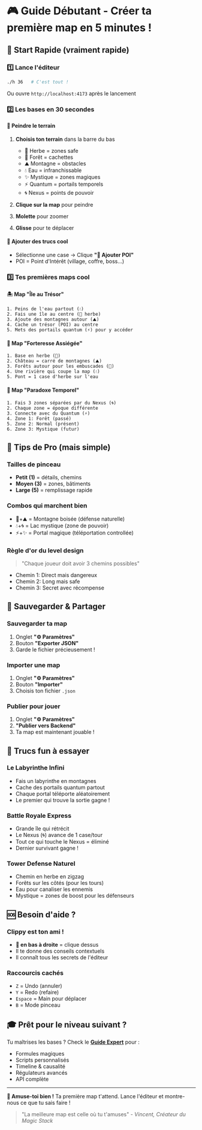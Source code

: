 # 🎮 Guide Débutant - Créer ta première map en 5 minutes !

## 🚀 Start Rapide (vraiment rapide)

### 1️⃣ Lance l'éditeur
```bash
./h 36   # C'est tout !
```
Ou ouvre `http://localhost:4173` après le lancement

### 2️⃣ Les bases en 30 secondes

#### 🎨 Peindre le terrain
1. **Choisis ton terrain** dans la barre du bas
   - 🌱 Herbe = zones safe
   - 🌲 Forêt = cachettes 
   - ⛰️ Montagne = obstacles
   - 💧 Eau = infranchissable
   - ✨ Mystique = zones magiques
   - ⚡ Quantum = portails temporels
   - 🌀 Nexus = points de pouvoir

2. **Clique sur la map** pour peindre
3. **Molette** pour zoomer
4. **Glisse** pour te déplacer

#### 📍 Ajouter des trucs cool
- Sélectionne une case → Clique **"📍 Ajouter POI"**
- POI = Point d'Intérêt (village, coffre, boss...)

### 3️⃣ Tes premières maps cool

#### 🏝️ Map "Île au Trésor"
```
1. Peins de l'eau partout (💧)
2. Fais une île au centre (🌱 herbe)
3. Ajoute des montagnes autour (⛰️)
4. Cache un trésor (POI) au centre
5. Mets des portails quantum (⚡) pour y accéder
```

#### 🏰 Map "Forteresse Assiégée"
```
1. Base en herbe (🌱)
2. Château = carré de montagnes (⛰️)
3. Forêts autour pour les embuscades (🌲)
4. Une rivière qui coupe la map (💧)
5. Pont = 1 case d'herbe sur l'eau
```

#### 🌌 Map "Paradoxe Temporel"
```
1. Fais 3 zones séparées par du Nexus (🌀)
2. Chaque zone = époque différente
3. Connecte avec du Quantum (⚡)
4. Zone 1: Forêt (passé)
5. Zone 2: Normal (présent)
6. Zone 3: Mystique (futur)
```

## 🎯 Tips de Pro (mais simple)

### Tailles de pinceau
- **Petit (1)** = détails, chemins
- **Moyen (3)** = zones, bâtiments
- **Large (5)** = remplissage rapide

### Combos qui marchent bien
- 🌲+⛰️ = Montagne boisée (défense naturelle)
- 💧+🌀 = Lac mystique (zone de pouvoir)
- ⚡+✨ = Portal magique (téléportation controllée)

### Règle d'or du level design
> "Chaque joueur doit avoir 3 chemins possibles"
- Chemin 1: Direct mais dangereux
- Chemin 2: Long mais safe  
- Chemin 3: Secret avec récompense

## 💾 Sauvegarder & Partager

### Sauvegarder ta map
1. Onglet **"⚙️ Paramètres"**
2. Bouton **"Exporter JSON"**
3. Garde le fichier précieusement !

### Importer une map
1. Onglet **"⚙️ Paramètres"**
2. Bouton **"Importer"**
3. Choisis ton fichier `.json`

### Publier pour jouer
1. Onglet **"⚙️ Paramètres"**
2. **"Publier vers Backend"**
3. Ta map est maintenant jouable !

## 🎪 Trucs fun à essayer

### Le Labyrinthe Infini
- Fais un labyrinthe en montagnes
- Cache des portails quantum partout
- Chaque portal téléporte aléatoirement
- Le premier qui trouve la sortie gagne !

### Battle Royale Express  
- Grande île qui rétrécit
- Le Nexus (🌀) avance de 1 case/tour
- Tout ce qui touche le Nexus = éliminé
- Dernier survivant gagne !

### Tower Defense Naturel
- Chemin en herbe en zigzag
- Forêts sur les côtés (pour les tours)
- Eau pour canaliser les ennemis
- Mystique = zones de boost pour les défenseurs

## 🆘 Besoin d'aide ?

### Clippy est ton ami ! 
- **📎 en bas à droite** = clique dessus
- Il te donne des conseils contextuels
- Il connaît tous les secrets de l'éditeur

### Raccourcis cachés
- `Z` = Undo (annuler)
- `Y` = Redo (refaire)
- `Espace` = Main pour déplacer
- `B` = Mode pinceau

## 🎓 Prêt pour le niveau suivant ?

Tu maîtrises les bases ? Check le **[Guide Expert](EDITEUR_GUIDE_EXPERT.md)** pour :
- Formules magiques
- Scripts personnalisés
- Timeline & causalité
- Régulateurs avancés
- API complète

---

**🎉 Amuse-toi bien !** Ta première map t'attend. Lance l'éditeur et montre-nous ce que tu sais faire !

> "La meilleure map est celle où tu t'amuses" - *Vincent, Créateur du Magic Stack*
